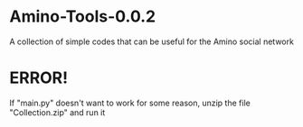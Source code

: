 # Amino-Tools-0.0.2

A collection of simple codes that can be useful for the Amino social network

# ERROR! 

If "main.py" doesn't want to work for some reason, unzip the file "Collection.zip" and run it
